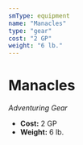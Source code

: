 ```yaml
---
smType: equipment
name: "Manacles"
type: "gear"
cost: "2 GP"
weight: "6 lb."
---
```


# Manacles
*Adventuring Gear*

- **Cost:** 2 GP
- **Weight:** 6 lb.
